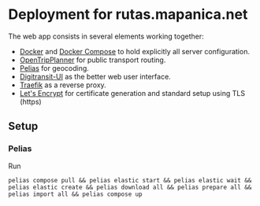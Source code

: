 # Deployment for rutas.mapanica.net

The web app consists in several elements working together:

* [Docker](https://www.docker.com/) and [Docker Compose](https://docs.docker.com/compose/) to hold explicitly all server configuration.
* [OpenTripPlanner](http://www.opentripplanner.org/) for public transport routing.
* [Pelias](https://pelias.io) for geocoding.
* [Digitransit-UI](https://digitransit.fi/) as the better web user interface.
* [Traefik](https://traefik.io/) as a reverse proxy.
* [Let's Encrypt](https://letsencrypt.org/) for certificate generation and standard setup using TLS (https)


## Setup

### Pelias

Run

```
pelias compose pull && pelias elastic start && pelias elastic wait && pelias elastic create && pelias download all && pelias prepare all && pelias import all && pelias compose up
```
